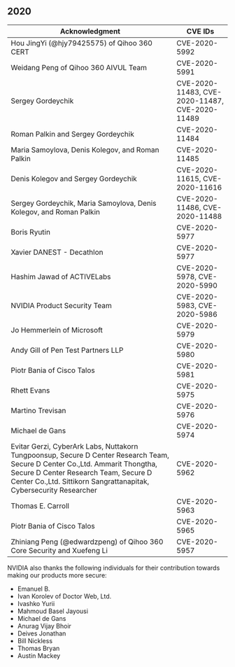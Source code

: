 ## 2020

| Acknowledgment | CVE IDs |
|----------------|---------|
| Hou JingYi (@hjy79425575) of Qihoo 360 CERT | CVE-2020-5992 |
| Weidang Peng of Qihoo 360 AIVUL Team | CVE-2020-5991 |
| Sergey Gordeychik | CVE-2020-11483, CVE-2020-11487, CVE-2020-11489 |
| Roman Palkin and Sergey Gordeychik | CVE-2020-11484 |
| Maria Samoylova, Denis Kolegov, and Roman Palkin | CVE-2020-11485 |
| Denis Kolegov and Sergey Gordeychik | CVE-2020-11615, CVE-2020-11616 |
| Sergey Gordeychik, Maria Samoylova, Denis Kolegov, and Roman Palkin | CVE-2020-11486, CVE-2020-11488 |
| Boris Ryutin | CVE-2020-5977 |
| Xavier DANEST - Decathlon | CVE-2020-5977 |
| Hashim Jawad of ACTIVELabs | CVE-2020-5978, CVE-2020-5990 |
| NVIDIA Product Security Team | CVE-2020-5983, CVE-2020-5986 |
| Jo Hemmerlein of Microsoft | CVE-2020-5979 |
| Andy Gill of Pen Test Partners LLP | CVE-2020-5980 |
| Piotr Bania of Cisco Talos | CVE-2020-5981 |
| Rhett Evans | CVE-2020-5975 |
| Martino Trevisan | CVE-2020-5976 |
| Michael de Gans | CVE-2020-5974 |
| Evitar Gerzi, CyberArk Labs, Nuttakorn Tungpoonsup, Secure D Center Research Team, Secure D Center Co.,Ltd. Ammarit Thongtha, Secure D Center Research Team, Secure D Center Co.,Ltd. Sittikorn Sangrattanapitak, Cybersecurity Researcher | CVE-2020-5962 |
| Thomas E. Carroll | CVE-2020-5963 |
| Piotr Bania of Cisco Talos | CVE-2020-5965 |
| Zhiniang Peng (@edwardzpeng) of Qihoo 360 Core Security and Xuefeng Li | CVE-2020-5957 |

NVIDIA also thanks the following individuals for their contribution towards making our products more secure:
- Emanuel B.
- Ivan Korolev of Doctor Web, Ltd.
- Ivashko Yurii
- Mahmoud Basel Jayousi
- Michael de Gans
- Anurag Vijay Bhoir
- Deives Jonathan
- Bill Nickless
- Thomas Bryan
- Austin Mackey
